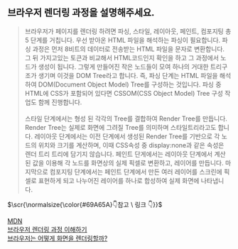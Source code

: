## 브라우저 렌더링 과정을 설명해주세요.
> 브라우저가 페이지를 렌더링 하려면 파싱, 스타일, 레이아웃, 페인트, 컴포지팅 총 5 단계를 거칩니다. 우선 받아온 HTML 파일을 해석하는 파싱이 필요합니다. 파싱 과정은 먼저 8비트의 데이터로 전송받는 HTML 파일을 문자로 변환합니다. 그 뒤 가지고있는 토큰과 비교해서 HTML코드인지 확인을 하고 그 과정에서 노드가 생성이 됩니다. 그렇게 만들어진 작은 노드들이 모여 하나의 거대한 트리구조가 생기며 이것을 DOM Tree라고 합니다. 즉, 파싱 단계는 HTML 파일을 해석하여 DOM(Document Object Model) Tree를 구성하는 것입니다. 파싱 중 HTML에 CSS가 포함되어 있다면 CSSOM(CSS Object Model) Tree 구성 작업도 함께 진행합니다. <br><br>
스타일 단계에서는 형성 된 각각의 Tree를 결합하여 Render Tree를 만듭니다. Render Tree는 실제로 화면에 그려질 Tree를 의미하며 스타일트리라고도 합니다. 레이아웃 단계에서는 이전 단계에서 생성된 Render Tree를 기반으로 각 노드의 위치와 크기를 계산하며, 이때 CSS속성 중 display:none과 같은 속성은 렌더 트리 트리에 담기지 않습니다. 페인트 단게에서는 레이아웃 단계에서 계산된 값을 이용해 각 노드를 화면상의 실제 픽셀로 변환하고, 레이어를 만듭니다. 마지막으로 컴포지팅 단계에서는 페인트 단계에서 만든 여러 레이어를 스크린에 픽셀로 표현하게 되고 나누어진 레이어를 하나로 합성하여 실제 화면에 나타냅니다.<br>

<p>$\scr{\normalsize{\color{#69A65A}👇참고 \ 링크 👇}}$</p>

[MDN](https://developer.mozilla.org/ko/docs/Web/Performance/How_browsers_work#%EB%A0%8C%EB%8D%94render) </br>
[브라우저 렌더링 과정 이해하기](https://tecoble.techcourse.co.kr/post/2021-10-24-browser-rendering/)</br>
[브라우저는 어떻게 화면을 렌더링할까?](https://youtu.be/z1Jj7Xg-TkU?si=0heJmOpxvUmjvl3h)</br>
